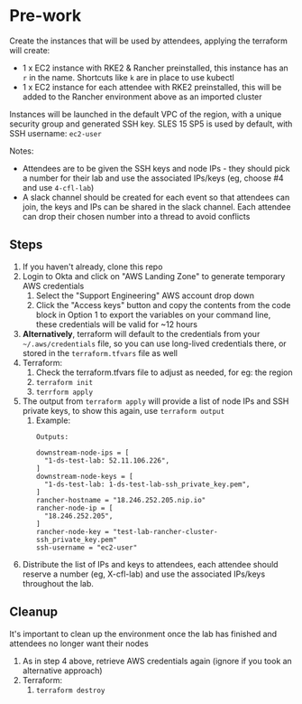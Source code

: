 # Pre-work

Create the instances that will be used by attendees, applying the terraform will create:
  - 1 x EC2 instance with RKE2 & Rancher preinstalled, this instance has an `r` in the name. Shortcuts like `k` are in place to use kubectl
  - 1 x EC2 instance for each attendee with RKE2 preinstalled, this will be added to the Rancher environment above as an imported cluster

Instances will be launched in the default VPC of the region, with a unique security group and generated SSH key. SLES 15 SP5 is used by default, with SSH username: `ec2-user`

Notes:
  - Attendees are to be given the SSH keys and node IPs - they should pick a number for their lab and use the associated IPs/keys (eg, choose #4 and use `4-cfl-lab`)
  - A slack channel should be created for each event so that attendees can join, the keys and IPs can be shared in the slack channel. Each attendee can drop their chosen number into a thread to avoid conflicts

## Steps

1. If you haven't already, clone this repo
1. Login to Okta and click on "AWS Landing Zone" to generate temporary AWS credentials
   1. Select the "Support Engineering" AWS account drop down
   2. Click the "Access keys" button and copy the contents from the code block in Option 1 to export the variables on your command line, these credentials will be valid for ~12 hours
2. **Alternatively**, terraform will default to the credentials from your `~/.aws/credentials` file, so you can use long-lived credentials there, or stored in the `terraform.tfvars` file as well
3. Terraform:
   1.  Check the terraform.tfvars file to adjust as needed, for eg: the region
   2. `terraform init`
   3. `terrform apply`
4. The output from `terraform apply` will provide a list of node IPs and SSH private keys, to show this again, use `terraform output`
   1. Example:
      ```
      Outputs:

      downstream-node-ips = [
        "1-ds-test-lab: 52.11.106.226",
      ]
      downstream-node-keys = [
        "1-ds-test-lab: 1-ds-test-lab-ssh_private_key.pem",
      ]
      rancher-hostname = "18.246.252.205.nip.io"
      rancher-node-ip = [
        "18.246.252.205",
      ]
      rancher-node-key = "test-lab-rancher-cluster-ssh_private_key.pem"
      ssh-username = "ec2-user"
      ```
5. Distribute the list of IPs and keys to attendees, each attendee should reserve a number (eg, X-cfl-lab) and use the associated IPs/keys throughout the lab.

## Cleanup

It's important to clean up the environment once the lab has finished and attendees no longer want their nodes

1. As in step 4 above, retrieve AWS credentials again (ignore if you took an alternative approach)
2. Terraform:
   1. `terraform destroy`